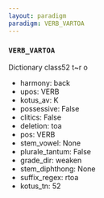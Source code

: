 ```yaml
---
layout: paradigm
paradigm: VERB_VARTOA
---
```

### ` VERB_VARTOA `

Dictionary class52 t~r o
* harmony: back
* upos: VERB
* kotus_av: K
* possessive: False
* clitics: False
* deletion: toa
* pos: VERB
* stem_vowel: None
* plurale_tantum: False
* grade_dir: weaken
* stem_diphthong: None
* suffix_regex: rtoa
* kotus_tn: 52
